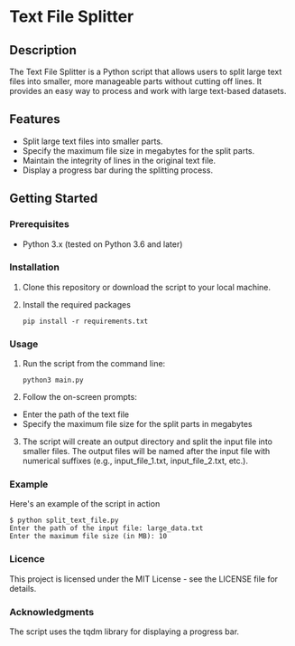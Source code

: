 # Text File Splitter

## Description

The Text File Splitter is a Python script that allows users to split large text files into smaller, more manageable parts without cutting off lines. It provides an easy way to process and work with large text-based datasets.

## Features

- Split large text files into smaller parts.
- Specify the maximum file size in megabytes for the split parts.
- Maintain the integrity of lines in the original text file.
- Display a progress bar during the splitting process.

## Getting Started

### Prerequisites

- Python 3.x (tested on Python 3.6 and later)

### Installation

1. Clone this repository or download the script to your local machine.

2. Install the required packages

    ```pip install -r requirements.txt```

### Usage
1. Run the script from the command line:

    ```python3 main.py```
    
2. Follow the on-screen prompts:

- Enter the path of the text file
- Specify the maximum file size for the split parts in megabytes

3. The script will create an output directory and split the input file into smaller files. The output files will be named after the input file with numerical suffixes (e.g., input_file_1.txt, input_file_2.txt, etc.).

### Example

Here's an example of the script in action

```
$ python split_text_file.py
Enter the path of the input file: large_data.txt
Enter the maximum file size (in MB): 10
```

### Licence

This project is licensed under the MIT License - see the LICENSE file for details.

### Acknowledgments

The script uses the tqdm library for displaying a progress bar.
